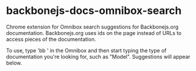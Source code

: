 backbonejs-docs-omnibox-search
==============================

Chrome extension for Omnibox search suggestions for Backbonejs.org documentation. Backbonejs.org uses ids on the page instead of URLs to access pieces of the documentation.

To use, type 'bb ' in the Omnibox and then start typing the type of documentation you're looking for, such as "Model". Suggestions will appear below.